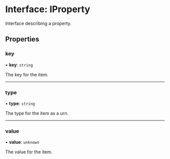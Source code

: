 # Interface: IProperty

Interface describing a property.

## Properties

### key

• **key**: `string`

The key for the item.

___

### type

• **type**: `string`

The type for the item as a urn.

___

### value

• **value**: `unknown`

The value for the item.
